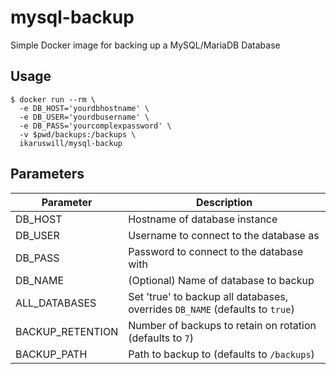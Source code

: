 # mysql-backup
Simple Docker image for backing up a MySQL/MariaDB Database

## Usage
```
$ docker run --rm \
  -e DB_HOST='yourdbhostname' \
  -e DB_USER='yourdbusername' \
  -e DB_PASS='yourcomplexpassword' \
  -v $pwd/backups:/backups \
  ikaruswill/mysql-backup
```

## Parameters
| Parameter        | Description                                                                  |
|------------------|------------------------------------------------------------------------------|
| DB_HOST          | Hostname of database instance                                                |
| DB_USER          | Username to connect to the database as                                       |
| DB_PASS          | Password to connect to the database with                                     |
| DB_NAME          | (Optional) Name of database to backup                                        |
| ALL_DATABASES    | Set 'true' to backup all databases, overrides `DB_NAME` (defaults to `true`) |
| BACKUP_RETENTION | Number of backups to retain on rotation (defaults to `7`)                    |
| BACKUP_PATH      | Path to backup to (defaults to `/backups`)                                   |

